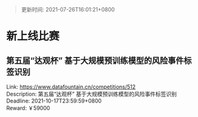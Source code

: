 > 更新时间: 2021-07-26T16:01:21+0800 

# 新上线比赛


## 第五届“达观杯” 基于大规模预训练模型的风险事件标签识别
Link: https://www.datafountain.cn/competitions/512  
Description: 第五届“达观杯” 基于大规模预训练模型的风险事件标签识别  
Deadline: 2021-10-17T23:59:59+0800  
Reward: ￥59000  

